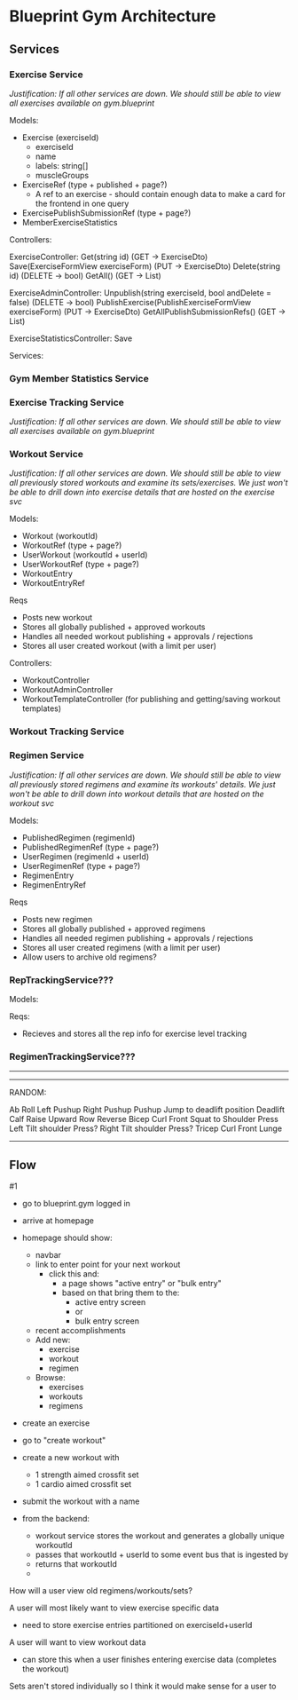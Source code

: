 # Blueprint Gym Architecture

## Services

### Exercise Service

_Justification: If all other services are down. We should still be able to view all exercises available on gym.blueprint_

Models:

- Exercise (exerciseId)
  - exerciseId
  - name
  - labels: string[]
  - muscleGroups
- ExerciseRef (type + published + page?)
  - A ref to an exercise - should contain enough data to make a card for the frontend in one query
- ExercisePublishSubmissionRef (type + page?)
- MemberExerciseStatistics

Controllers:

ExerciseController:
Get(string id) (GET -> ExerciseDto)
Save(ExerciseFormView exerciseForm) (PUT -> ExerciseDto)
Delete(string id) (DELETE -> bool)
GetAll() (GET -> List<ExerciseCardDto>)

ExerciseAdminController:
Unpublish(string exerciseId, bool andDelete = false) (DELETE -> bool)
PublishExercise(PublishExerciseFormView exerciseForm) (PUT -> ExerciseDto)
GetAllPublishSubmissionRefs() (GET -> List<ExerciseCardDto>)

ExerciseStatisticsController:
Save

Services:

### Gym Member Statistics Service

### Exercise Tracking Service

_Justification: If all other services are down. We should still be able to view all exercises available on gym.blueprint_

### Workout Service

_Justification: If all other services are down. We should still be able to view all previously stored workouts and examine its sets/exercises. We just won't be able to drill down into exercise details that are hosted on the exercise svc_

Models:

- Workout (workoutId)
- WorkoutRef (type + page?)
- UserWorkout (workoutId + userId)
- UserWorkoutRef (type + page?)
- WorkoutEntry
- WorkoutEntryRef

Reqs

- Posts new workout
- Stores all globally published + approved workouts
- Handles all needed workout publishing + approvals / rejections
- Stores all user created workout (with a limit per user)

Controllers:

- WorkoutController
- WorkoutAdminController
- WorkoutTemplateController (for publishing and getting/saving workout templates)

### Workout Tracking Service

### Regimen Service

_Justification: If all other services are down. We should still be able to view all previously stored regimens and examine its workouts' details. We just won't be able to drill down into workout details that are hosted on the workout svc_

Models:

- PublishedRegimen (regimenId)
- PublishedRegimenRef (type + page?)
- UserRegimen (regimenId + userId)
- UserRegimenRef (type + page?)
- RegimenEntry
- RegimenEntryRef

Reqs

- Posts new regimen
- Stores all globally published + approved regimens
- Handles all needed regimen publishing + approvals / rejections
- Stores all user created regimens (with a limit per user)
- Allow users to archive old regimens?

### RepTrackingService???

Models:

Reqs:

- Recieves and stores all the rep info for exercise level tracking

### RegimenTrackingService???

---

---

RANDOM:

Ab Roll
Left Pushup
Right Pushup
Pushup
Jump to deadlift position
Deadlift
Calf Raise
Upward Row
Reverse Bicep Curl
Front Squat to Shoulder Press
Left Tilt shoulder Press?
Right Tilt shoulder Press?
Tricep Curl
Front Lunge

---

## Flow

#1

- go to blueprint.gym logged in
- arrive at homepage
- homepage should show:

  - navbar
  - link to enter point for your next workout
    - click this and:
      - a page shows "active entry" or "bulk entry"
      - based on that bring them to the:
        - active entry screen
        - or
        - bulk entry screen
  - recent accomplishments
  - Add new:
    - exercise
    - workout
    - regimen
  - Browse:
    - exercises
    - workouts
    - regimens

- create an exercise
- go to "create workout"
- create a new workout with
  - 1 strength aimed crossfit set
  - 1 cardio aimed crossfit set
- submit the workout with a name
- from the backend:
  - workout service stores the workout and generates a globally unique workoutId
  - passes that workoutId + userId to some event bus that is ingested by
  - returns that workoutId
  -

How will a user view old regimens/workouts/sets?

A user will most likely want to view exercise specific data

- need to store exercise entries partitioned on exerciseId+userId

A user will want to view workout data

- can store this when a user finishes entering exercise data (completes the workout)

Sets aren't stored individually so I think it would make sense for a user to
